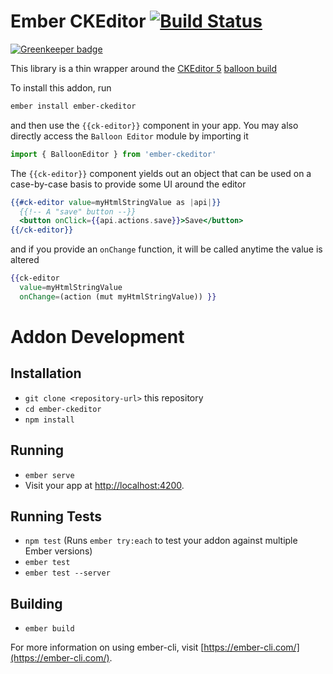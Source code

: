 # Ember CKEditor [![Build Status](https://travis-ci.org/mike-north/ember-ckeditor5.svg?branch=master)](https://travis-ci.org/mike-north/ember-ckeditor5)

[![Greenkeeper badge](https://badges.greenkeeper.io/mike-north/ember-ckeditor.svg)](https://greenkeeper.io/)

This library is a thin wrapper around the [CKEditor 5](https://docs.ckeditor.com/ckeditor5/latest/index.html) [balloon build](https://docs.ckeditor.com/ckeditor5/latest/builds/guides/overview.html#balloon-editor)

To install this addon, run 

```sh
ember install ember-ckeditor
```

and then use the `{{ck-editor}}` component in your app. You may also directly access the `Balloon Editor` module by importing it

```js
import { BalloonEditor } from 'ember-ckeditor'
```

The `{{ck-editor}}` component yields out an object that can be used on a case-by-case basis to provide some UI around the editor

```hbs
{{#ck-editor value=myHtmlStringValue as |api|}}
  {{!-- A "save" button --}}
  <button onClick={{api.actions.save}}>Save</button>
{{/ck-editor}}
```
and if you provide an `onChange` function, it will be called anytime the value is altered

```hbs
{{ck-editor
  value=myHtmlStringValue
  onChange=(action (mut myHtmlStringValue)) }}
```

# Addon Development

## Installation

* `git clone <repository-url>` this repository
* `cd ember-ckeditor`
* `npm install`

## Running

* `ember serve`
* Visit your app at [http://localhost:4200](http://localhost:4200).

## Running Tests

* `npm test` (Runs `ember try:each` to test your addon against multiple Ember versions)
* `ember test`
* `ember test --server`

## Building

* `ember build`

For more information on using ember-cli, visit [https://ember-cli.com/](https://ember-cli.com/).
